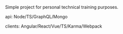 Simple project for personal technical training purposes.

api: Node/TS/GraphQL/Mongo

clients: Angular/React/Vue/TS/Karma/Webpack